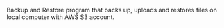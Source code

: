 Backup and Restore program that backs up, uploads and restores files on local computer with AWS S3 account.
